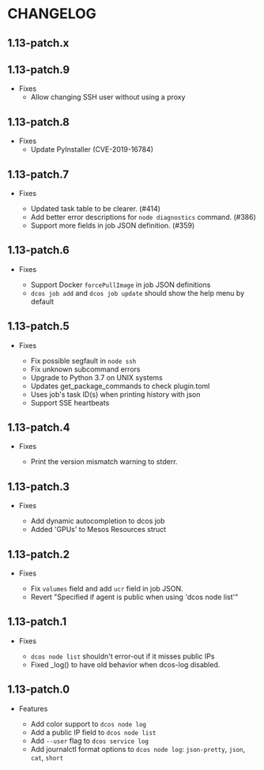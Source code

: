 # CHANGELOG

## 1.13-patch.x

## 1.13-patch.9

* Fixes
    * Allow changing SSH user without using a proxy


## 1.13-patch.8

* Fixes
    * Update PyInstaller (CVE-2019-16784)

## 1.13-patch.7

* Fixes

  * Updated task table to be clearer. (#414)
  * Add better error descriptions for `node diagnostics` command. (#386)
  * Support more fields in job JSON definition. (#359)

## 1.13-patch.6

* Fixes

  * Support Docker `forcePullImage` in job JSON definitions
  * `dcos job add` and `dcos job update` should show the help menu by default

## 1.13-patch.5

* Fixes

  * Fix possible segfault in `node ssh`
  * Fix unknown subcommand errors
  * Upgrade to Python 3.7 on UNIX systems
  * Updates get_package_commands to check plugin.toml
  * Uses job's task ID(s) when printing history with json
  * Support SSE heartbeats

## 1.13-patch.4

* Fixes

  * Print the version mismatch warning to stderr.

## 1.13-patch.3

* Fixes

  * Add dynamic autocompletion to dcos job
  * Added 'GPUs' to Mesos Resources struct

## 1.13-patch.2

* Fixes

  * Fix `volumes` field and add `ucr` field in job JSON.
  * Revert "Specified if agent is public when using 'dcos node list'"

## 1.13-patch.1

* Fixes

  * `dcos node list` shouldn't error-out if it misses public IPs
  * Fixed _log() to have old behavior when dcos-log disabled.

## 1.13-patch.0

* Features

  * Add color support to `dcos node log`
  * Add a public IP field to `dcos node list`
  * Add `--user` flag to `dcos service log`
  * Add journalctl format options to `dcos node log`: `json-pretty`, `json`, `cat`, `short`
